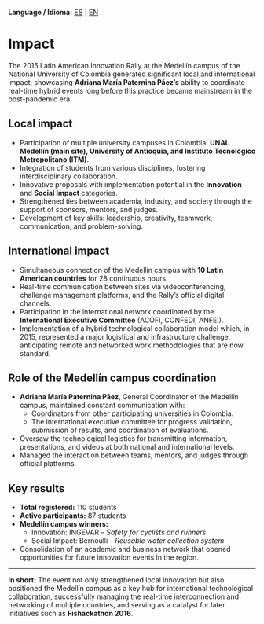 **Language / Idioma:** [ES](../es/07_Impacto.md) | [EN](../en/07_Impact.md)

# Impact

The 2015 Latin American Innovation Rally at the Medellín campus of the National University of Colombia generated significant local and international impact, showcasing **Adriana María Paternina Páez’s** ability to coordinate real-time hybrid events long before this practice became mainstream in the post-pandemic era.

## Local impact
- Participation of multiple university campuses in Colombia: **UNAL Medellín (main site), University of Antioquia, and Instituto Tecnológico Metropolitano (ITM)**.
- Integration of students from various disciplines, fostering interdisciplinary collaboration.
- Innovative proposals with implementation potential in the **Innovation** and **Social Impact** categories.
- Strengthened ties between academia, industry, and society through the support of sponsors, mentors, and judges.
- Development of key skills: leadership, creativity, teamwork, communication, and problem-solving.

## International impact
- Simultaneous connection of the Medellín campus with **10 Latin American countries** for 28 continuous hours.
- Real-time communication between sites via videoconferencing, challenge management platforms, and the Rally’s official digital channels.
- Participation in the international network coordinated by the **International Executive Committee** (ACOFI, CONFEDI, ANFEI).
- Implementation of a hybrid technological collaboration model which, in 2015, represented a major logistical and infrastructure challenge, anticipating remote and networked work methodologies that are now standard.

## Role of the Medellín campus coordination
- **Adriana María Paternina Páez**, General Coordinator of the Medellín campus, maintained constant communication with:
  - Coordinators from other participating universities in Colombia.
  - The international executive committee for progress validation, submission of results, and coordination of evaluations.
- Oversaw the technological logistics for transmitting information, presentations, and videos at both national and international levels.
- Managed the interaction between teams, mentors, and judges through official platforms.

## Key results
- **Total registered:** 110 students  
- **Active participants:** 87 students  
- **Medellín campus winners:**  
  - Innovation: INGEVAR – *Safety for cyclists and runners*  
  - Social Impact: Bernoulli – *Reusable water collection system*  
- Consolidation of an academic and business network that opened opportunities for future innovation events in the region.

---
**In short:** The event not only strengthened local innovation but also positioned the Medellín campus as a key hub for international technological collaboration, successfully managing the real-time interconnection and networking of multiple countries, and serving as a catalyst for later initiatives such as **Fishackathon 2016**.
